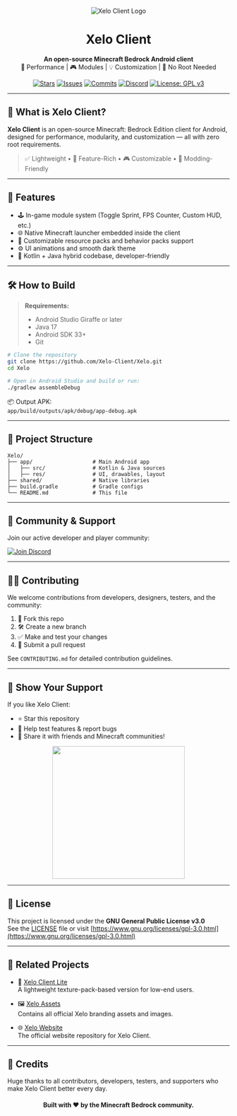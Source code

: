 <p align="center">
  <img src="https://cdn.discordapp.com/attachments/1399114031809433791/1400133554511413438/Untitled225_20250730203813.png?ex=688b877c&is=688a35fc&hm=85b8a400008683855b1a5b4960c544401974e6767862f4e87a04180f2a26a6e2&" alt="Xelo Client Logo" />
  <h1 align="center">Xelo Client</h1>
  <p align="center">
    <b>An open-source Minecraft Bedrock Android client</b><br>
    🧩 Performance | 🎮 Modules | 💡 Customization | 📱 No Root Needed
  </p>
</p>

<p align="center">
  <a href="https://github.com/Xelo-Client/Xelo/stargazers"><img src="https://img.shields.io/github/stars/Xelo-Client/Xelo?color=yellow&logo=github&style=for-the-badge" alt="Stars"></a>
  <a href="https://github.com/Xelo-Client/Xelo/issues"><img src="https://img.shields.io/github/issues/Xelo-Client/Xelo?style=for-the-badge&logo=github" alt="Issues"></a>
  <a href="https://github.com/Xelo-Client/Xelo/commits/main"><img src="https://img.shields.io/github/commit-activity/m/Xelo-Client/Xelo?style=for-the-badge&logo=git" alt="Commits"></a>
  <a href="https://dsc.gg/Xelo-client"><img src="https://img.shields.io/discord/1149378282001813546?label=Join%20Discord&style=for-the-badge&logo=discord&color=5865F2&logoColor=white" alt="Discord"></a>
  <a href="https://www.gnu.org/licenses/gpl-3.0.html"><img src="https://img.shields.io/badge/License-GPLv3-blue.svg?style=for-the-badge&logo=gnu" alt="License: GPL v3"></a>
</p>

---

## 🚀 What is Xelo Client?

**Xelo Client** is an open-source Minecraft: Bedrock Edition client for Android, designed for performance, modularity, and customization — all with zero root requirements.

> ✅ Lightweight • 🎯 Feature-Rich • 🎮 Customizable • 🧱 Modding-Friendly

---

## 📱 Features

- 🕹️ In-game module system (Toggle Sprint, FPS Counter, Custom HUD, etc.)
- 🌐 Native Minecraft launcher embedded inside the client
- 🎨 Customizable resource packs and behavior packs support
- ⚙️ UI animations and smooth dark theme
- 🧰 Kotlin + Java hybrid codebase, developer-friendly

---

## 🛠️ How to Build

> **Requirements:**
> - Android Studio Giraffe or later
> - Java 17
> - Android SDK 33+
> - Git

```bash
# Clone the repository
git clone https://github.com/Xelo-Client/Xelo.git
cd Xelo

# Open in Android Studio and build or run:
./gradlew assembleDebug
```

📦 Output APK:  
`app/build/outputs/apk/debug/app-debug.apk`

---

## 🧠 Project Structure

```
Xelo/
├── app/                   # Main Android app
│   ├── src/               # Kotlin & Java sources
│   ├── res/               # UI, drawables, layout
├── shared/                # Native libraries
├── build.gradle           # Gradle configs
└── README.md              # This file
```

---

## 💬 Community & Support

Join our active developer and player community:

<p align="left">
  <a href="https://dsc.gg/Xelo-client">
    <img src="https://img.shields.io/badge/Join%20Our%20Discord-5865F2?style=for-the-badge&logo=discord&logoColor=white" alt="Join Discord">
  </a>
</p>

---

## 🧑‍💻 Contributing

We welcome contributions from developers, designers, testers, and the community:

1. 🍴 Fork this repo
2. 🛠️ Create a new branch
3. ✅ Make and test your changes
4. 📩 Submit a pull request

See `CONTRIBUTING.md` for detailed contribution guidelines.

---

## 🌟 Show Your Support

If you like Xelo Client:

- ⭐ Star this repository
- 🧪 Help test features & report bugs
- 📢 Share it with friends and Minecraft communities!

<p align="center">
  <img src="https://media.giphy.com/media/IThjAlJnD9WNO/giphy.gif" width="300" />
</p>

---

## 📄 License

This project is licensed under the **GNU General Public License v3.0**  
See the [LICENSE](LICENSE) file or visit [https://www.gnu.org/licenses/gpl-3.0.html](https://www.gnu.org/licenses/gpl-3.0.html)

---

## 🔗 Related Projects

- 🔹 [Xelo Client Lite](https://github.com/Xelo-Client/Xelo-lite)  
  A lightweight texture-pack-based version for low-end users.

- 🖼️ [Xelo Assets](https://github.com/Xelo-Client/Xelo-Assets)  
  Contains all official Xelo branding assets and images.

- 🌐 [Xelo Website](https://github.com/Xelo-Client/Xelo-website)  
  The official website repository for Xelo Client.

---

## 👥 Credits

Huge thanks to all contributors, developers, testers, and supporters who make Xelo Client better every day.
<h4 align="center">Built with ❤️ by the Minecraft Bedrock community.</h4>
